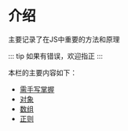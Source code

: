 # 介绍

主要记录了在JS中重要的方法和原理

::: tip
如果有错误，欢迎指正
:::

本栏的主要内容如下：

- [需手写掌握](./hand.md)
- [对象](./object/obj-base.md)
- [数组](./array/arr-base.md)
- [正则](./regexp/reg-base.md)
